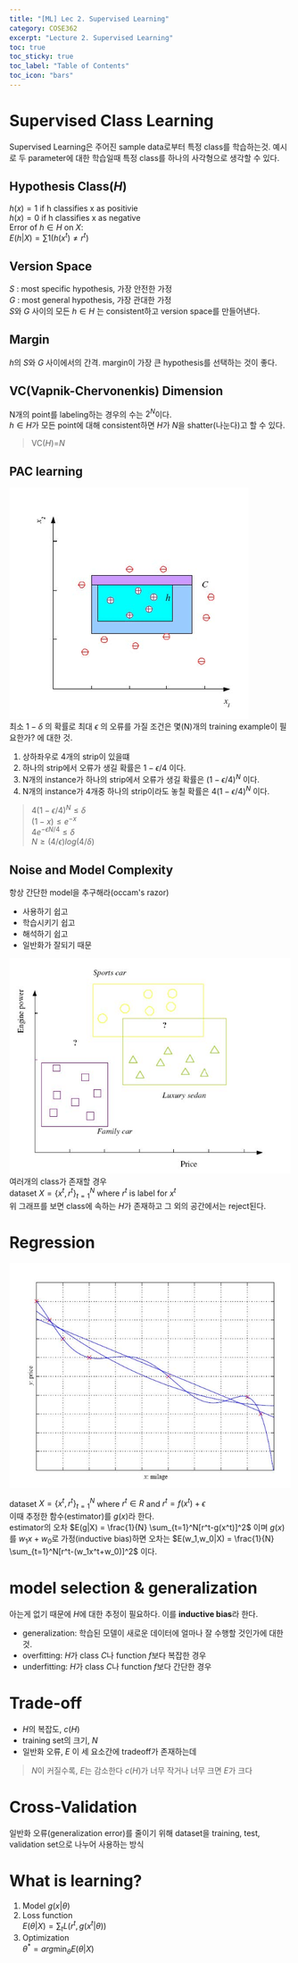 ```yaml
---
title: "[ML] Lec 2. Supervised Learning"
category: COSE362
excerpt: "Lecture 2. Supervised Learning"
toc: true
toc_sticky: true
toc_label: "Table of Contents"
toc_icon: "bars"
---
```

# Supervised Class Learning
Supervised Learning은 주어진 sample data로부터 특정 class를 학습하는것. 
예시로 두 parameter에 대한 학습일때 특정 class를 하나의 사각형으로 생각할 수 있다.  

## Hypothesis Class($H$)
$h(x) = 1$ if h classifies x as positivie  
$h(x) = 0$ if h classifies x as negative  
Error of $h \in H$ on $X$:  
$E(h|X)=\sum1(h(x^t)\ne r^t)$

## Version Space
$S$ : most specific hypothesis, 가장 안전한 가정  
$G$ : most general hypothesis, 가장 관대한 가정  
$S$와 $G$ 사이의 모든 $h \in H$ 는 consistent하고 version space를 만들어낸다.  

## Margin
$h$의 $S$와 $G$ 사이에서의 간격. margin이 가장 큰 hypothesis를 선택하는 것이 좋다.

## VC(Vapnik-Chervonenkis) Dimension
N개의 point를 labeling하는 경우의 수는 $2^N$이다.  
$h \in H$가 모든 point에 대해 consistent하면 $H$가 $N$을 shatter(나눈다)고 할 수 있다.  
> VC($H$)=$N$

## PAC learning
![PAC model](https://github.com/ho7221/ho7221.github.io/blob/64e2b4af24e4c79ab3d91f31890e05650cc452c6/_posts/images/ML2_PAC.jpg)  
최소 $1-\delta$ 의 확률로 최대 $\epsilon$ 의 오류를 가질 조건은 몇(N)개의 training example이 필요한가? 에 대한 것.  
1. 상하좌우로 4개의 strip이 있을떄
2. 하나의 strip에서 오류가 생길 확률은 $1-\epsilon /4$ 이다.
3. N개의 instance가 하나의 strip에서 오류가 생길 확률은 $(1-\epsilon /4)^N$ 이다.
4. N개의 instance가 4개중 하나의 strip이라도 놓칠 확률은 $4(1-\epsilon /4)^N$ 이다.
> $4(1-\epsilon /4)^N \le \delta$  
> $(1-x)\le e^{-x}$  
> $4e^{- \epsilon {N/4}} \le 
\delta$  
> $N\ge (4/\epsilon) log(4/\delta)$

## Noise and Model Complexity
항상 간단한 model을 추구해라(occam's razor)  
- 사용하기 쉽고
- 학습시키기 쉽고
- 해석하기 쉽고
- 일반화가 잘되기 때문

![multiple class](https://github.com/ho7221/ho7221.github.io/blob/64e2b4af24e4c79ab3d91f31890e05650cc452c6/_posts/images/ML2_multiple_class.jpg)  
여러개의 class가 존재할 경우  
dataset $X = \{x^t,r^t\}^N_{t=1}$   where $r^t$ is label for $x^t$  
위 그래프를 보면 class에 속하는 $H$가 존재하고 그 외의 공간에서는 reject된다.  

# Regression
![regression](https://github.com/ho7221/ho7221.github.io/blob/64e2b4af24e4c79ab3d91f31890e05650cc452c6/_posts/images/ML2_regression.jpg)  

dataset $X = \{x^t,r^t\}^N_{t=1}$  where $r^t \in R$ and $r^t=f(x^t)+\epsilon$  
이때 추정한 함수(estimator)를 $g(x)$라 한다.  
estimator의 오차 $E(g|X) = \frac{1}{N} \sum_{t=1}^N[r^t-g(x^t)]^2$ 이며 $g(x)$를 $w_1x + w_0$로 가정(inductive bias)하면 오차는 $E(w_1,w_0|X) = \frac{1}{N} \sum_{t=1}^N[r^t-(w_1x^t+w_0)]^2$ 이다.  

# model selection & generalization
아는게 없기 때문에 $H$에 대한 추정이 필요하다. 이를 **inductive bias**라 한다.  
- generalization: 학습된 모델이 새로운 데이터에 얼마나 잘 수행할 것인가에 대한 것.
- overfitting: $H$가 class $C$나 function $f$보다 복잡한 경우
- underfitting: $H$가 class $C$나 function $f$보다 간단한 경우

# Trade-off
- $H$의 복잡도, $c(H)$
- training set의 크기, $N$
- 일반화 오류, $E$
이 세 요소간에 tradeoff가 존재하는데  
> $N$이 커질수록, $E$는 감소한다
> $c(H)$가 너무 작거나 너무 크면 $E$가 크다

# Cross-Validation
일반화 오류(generalization error)를 줄이기 위해 dataset을 training, test, validation set으로 나누어 사용하는 방식

# What is learning?
1. Model
    $g(x|\theta)$
2. Loss function  
    $E(\theta|X) = \sum_tL(r^t,g(x^t|\theta))$
3. Optimization  
    $\theta^* = arg \min_\theta E(\theta|X)$